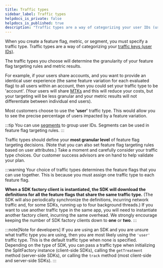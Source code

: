 ```yaml
---
title: Traffic types
sidebar_label: Traffic types
helpdocs_is_private: false
helpdocs_is_published: true
description: "Traffic types are a way of categorizing your user IDs (user keys)"
---
```


When you create a feature flag, metric, or segment, you must specify a traffic type. Traffic types are a way of categorizing your [traffic keys (user IDs)](./user-ids.md).

The traffic types you choose will determine the granularity of your feature flag targeting rules and metric results.

For example, if your users share accounts, and you want to provide an identical user experience (the same feature variation for each evaluated flag) to all users within an account, then you could set your traffic type to be 'account'. (Your users will share [MTKs](./mtks.md) and this will reduce your costs, but your targeting will be less granular and your metric results will not differentiate between individual end users).

Most customers choose to use the **'user'** traffic type. This would allow you to see the precise percentage of users impacted by a feature variation.

:::tip
You can use [segments](./segments.md) to group user IDs. Segments can be used in feature flag targeting rules.
:::

Traffic types should define your **most granular level** of feature flag targeting decisions. (Note that you can also set feature flag targeting rules based on user attributes.) Take a moment and carefully consider your traffic type choices. Our customer success advisors are on hand to help validate your plan.

:::warning
Your choice of traffic types determines the feature flags that you can use together. This is because you must assign one traffic type to each feature flag.

**When a SDK factory client is instantiated, the SDK will download the definitions for all the feature flags that share the same traffic type.** (The SDK will also periodically synchronize the definitions, incurring network traffic and, for some SDKs, running up to four background threads.) If you want to use another traffic type in the same app, you will need to instantiate another factory client, incurring the same overhead. We strongly encourage keeping the number of SDK factory clients down to **one** or **two**.
:::

<div style={{ display: props.developer=='hidden' ? "none" : "block" }}>

:::note[Note for developers]
If you are using an SDK and you are unsure what traffic type you are using, then you are most likely using the `'user'` traffic type. This is the default traffic type when none is specified. Depending on the type of SDK, you can pass a traffic type when initializing the SplitFactory instance (client-side SDKs), calling the `getTreatment` method (server-side SDKs), or calling the `track` method (most client-side and server-side SDKs).
:::

</div>